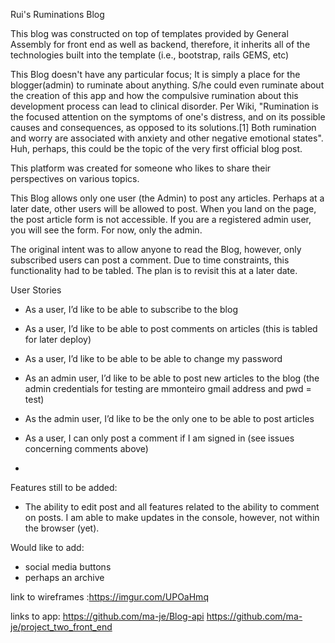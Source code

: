 Rui's Ruminations Blog

This blog was constructed on top of templates provided by General Assembly for front end as well as backend, therefore, it inherits all of the technologies built into the template (i.e., bootstrap, rails GEMS, etc)

This Blog doesn't have any particular focus; It is simply a place for the blogger(admin) to ruminate about anything. S/he could even ruminate about the creation of this app and how the compulsive rumination about this development process can lead to clinical disorder. Per Wiki, "Rumination is the focused attention on the symptoms of one's distress, and on its possible causes and consequences, as opposed to its solutions.[1] Both rumination and worry are associated with anxiety and other negative emotional states". Huh, perhaps, this could be the topic of the very first official blog post.

This platform was created for someone who likes to share their perspectives on various topics.

This Blog allows only one user (the Admin) to post any articles. Perhaps at a later date, other users will be allowed to post. When you land on the page, the post article form is not accessible. If you are a registered admin user, you will see the form. For now, only the admin.

The original intent was to allow anyone to read the Blog, however, only subscribed users can post a comment. Due to time constraints, this functionality had to be tabled. The plan is to revisit this at a later date.

User Stories

* As a user, I’d like to be able to subscribe to the blog

* As a user, I’d like to be able to post comments on articles (this is tabled for later deploy)

* As a user, I’d like to be able to be able to change my
  password

* As an admin user, I’d like to be able to post new articles to the blog (the admin credentials for testing are mmonteiro gmail address and pwd = test)

* As the admin user, I’d like to be the only one to be able to post articles

* As a user, I can only post a comment if I am signed in (see issues concerning comments above)
*

Features still to be added:
* The ability to edit post and all features related to the ability to comment on posts. I am able to make updates in the console, however, not within the browser (yet).

Would like to add:
* social media buttons
* perhaps an archive

link to wireframes :https://imgur.com/UPOaHmq

links to app: https://github.com/ma-je/Blog-api
https://github.com/ma-je/project_two_front_end
